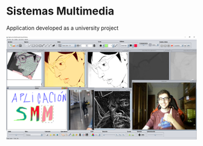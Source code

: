 # Sistemas Multimedia

Application developed as a university project

![Application Image](https://github.com/davidinfante/Sistemas-Multimedia/blob/master/Application.png)
